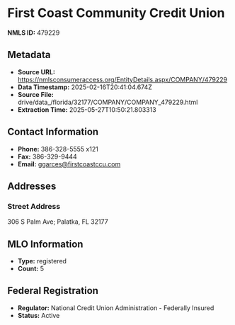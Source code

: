# First Coast Community Credit Union

**NMLS ID:** 479229

## Metadata
- **Source URL:** https://nmlsconsumeraccess.org/EntityDetails.aspx/COMPANY/479229
- **Data Timestamp:** 2025-02-16T20:41:04.674Z
- **Source File:** drive/data_/florida/32177/COMPANY/COMPANY_479229.html
- **Extraction Time:** 2025-05-27T10:50:21.803313

## Contact Information
- **Phone:** 386-328-5555 x121
- **Fax:** 386-329-9444
- **Email:** ggarces@firstcoastccu.com

## Addresses
### Street Address
306 S Palm Ave; Palatka, FL 32177

## MLO Information
- **Type:** registered
- **Count:** 5

## Federal Registration
- **Regulator:** National Credit Union Administration - Federally Insured
- **Status:** Active
